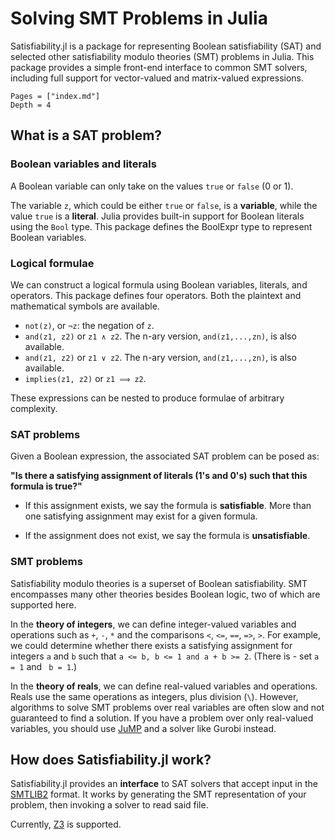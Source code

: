 # Solving SMT Problems in Julia
Satisfiability.jl is a package for representing Boolean satisfiability (SAT) and selected other satisfiability modulo theories (SMT) problems in Julia. This package provides a simple front-end interface to common SMT solvers, including full support for vector-valued and matrix-valued expressions.

```@contents
Pages = ["index.md"]
Depth = 4
```

## What is a SAT problem?
### Boolean variables and literals
A Boolean variable can only take on the values `true` or `false` (0 or 1).

The variable `z`, which could be either `true` or `false`, is a **variable**, while the value `true` is a **literal**. Julia provides built-in support for Boolean literals using the `Bool` type. This package defines the BoolExpr type to represent Boolean variables.

### Logical formulae
We can construct a logical formula using Boolean variables, literals, and operators. This package defines four operators. Both the plaintext and mathematical symbols are available.

* `not(z)`, or `¬z`: the negation of `z`.
* `and(z1, z2)` or `z1 ∧ z2`. The n-ary version, `and(z1,...,zn)`, is also available.
* `and(z1, z2)` or `z1 ∨ z2`. The n-ary version, `and(z1,...,zn)`, is also available.
* `implies(z1, z2)` or `z1 ⟹ z2`.

These expressions can be nested to produce formulae of arbitrary complexity.

### SAT problems
Given a Boolean expression, the associated SAT problem can be posed as:

**"Is there a satisfying assignment of literals (1's and 0's) such that this formula is true?"**

* If this assignment exists, we say the formula is **satisfiable**. More than one satisfying assignment may exist for a given formula.

* If the assignment does not exist, we say the formula is **unsatisfiable**.

### SMT problems
Satisfiability modulo theories is a superset of Boolean satisfiability. SMT encompasses many other theories besides Boolean logic, two of which are supported here.

In the **theory of integers**, we can define integer-valued variables and operations such as `+`, `-`, `*` and the comparisons `<`, `<=`, `==`, `=>`, `>`. For example, we could determine whether there exists a satisfying assignment for integers `a` and `b` such that `a <= b, b <= 1 and a + b >= 2`. (There is - set `a = 1` and ` b = 1`.)

In the **theory of reals**, we can define real-valued variables and operations. Reals use the same operations as integers, plus division (`\`). However, algorithms to solve SMT problems over real variables are often slow and not guaranteed to find a solution. If you have a problem over only real-valued variables, you should use [JuMP](https://jump.dev/) and a solver like Gurobi instead.

## How does Satisfiability.jl work?
Satisfiability.jl provides an **interface** to SAT solvers that accept input in the [SMTLIB2](http://www.smtlib.org/) format. It works by generating the SMT representation of your problem, then invoking a solver to read said file.

Currently, [Z3](https://microsoft.github.io/z3guide/) is supported.

